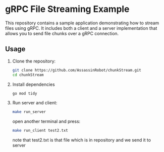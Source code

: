# gRPC File Streaming Example

This repository contains a sample application demonstrating how to stream files using gRPC. It includes both a client and a server implementation that allows you to send file chunks over a gRPC connection.

## Usage

1. Clone the repository:
   ```bash
   git clone https://github.com/AssassinRobot/chunkStream.git
   cd chunkStream
   ```
2. Install dependencies
   ```bash
   go mod tidy
   ```
3. Run server and client:
   ```bash
   make run_server
   ```
   open another terminal and press:
   ```bash
   make run_client test2.txt
   ```
   note that test2.txt is that file which is in repository and we send it to server

   
